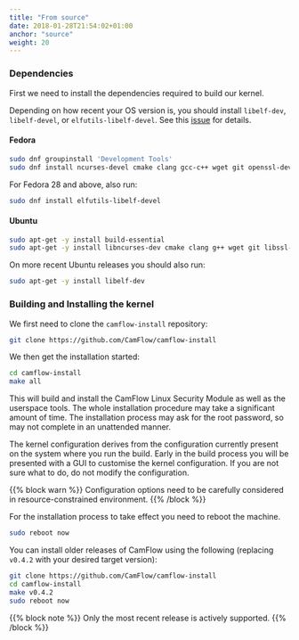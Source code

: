 ```yaml
---
title: "From source"
date: 2018-01-28T21:54:02+01:00
anchor: "source"
weight: 20
---
```


### Dependencies

First we need to install the dependencies required to build our kernel.

Depending on how recent your OS version is, you should install `libelf-dev`, `libelf-devel`, or `elfutils-libelf-devel`.
See this [issue](https://github.com/CamFlow/documentation/issues/3) for details.

#### Fedora

``` BASH
sudo dnf groupinstall 'Development Tools'
sudo dnf install ncurses-devel cmake clang gcc-c++ wget git openssl-devel zlib patch mosquitto bison flex ruby
```

For Fedora 28 and above, also run:

``` BASH
sudo dnf install elfutils-libelf-devel
```

#### Ubuntu

``` BASH
sudo apt-get -y install build-essential
sudo apt-get -y install libncurses-dev cmake clang g++ wget git libssl-dev bc nano patch mosquitto bison flex ruby
```

On more recent Ubuntu releases you should also run:

``` BASH
sudo apt-get -y install libelf-dev
```

### Building and Installing the kernel

We first need to clone the `camflow-install` repository:

``` BASH
git clone https://github.com/CamFlow/camflow-install
```

We then get the installation started:
``` BASH
cd camflow-install
make all
```

This will build and install the CamFlow Linux Security Module as well as the userspace tools. The whole installation procedure may take a significant amount of time. The installation process may ask for the root password, so may not complete in an unattended manner.

The kernel configuration derives from the configuration currently present on the system where you run the build. Early in the build process you will be presented with a GUI to customise the kernel configuration. If you are not sure what to do, do not modify the configuration.

{{% block warn %}}
Configuration options need to be carefully considered in resource-constrained environment.
{{% /block %}}

For the installation process to take effect you need to reboot the machine.

``` BASH
sudo reboot now
```

You can install older releases of CamFlow using the following (replacing `v0.4.2` with your desired target version):

``` BASH
git clone https://github.com/CamFlow/camflow-install
cd camflow-install
make v0.4.2
sudo reboot now
```

{{% block note %}}
Only the most recent release is actively supported.
{{% /block %}}
